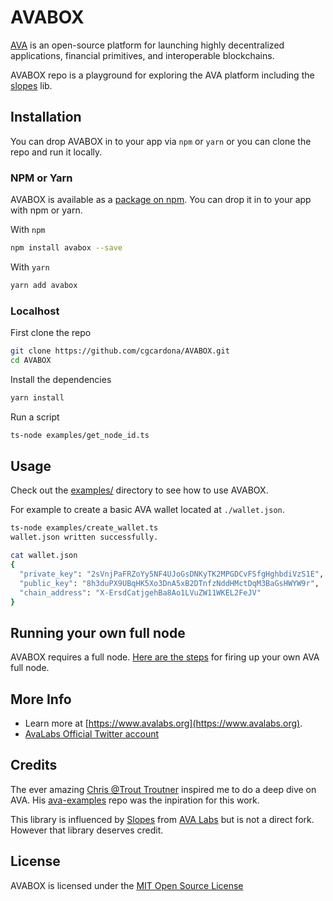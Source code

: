 # AVABOX

[AVA](https://www.avalabs.org) is an open-source platform for launching highly decentralized applications, financial primitives, and interoperable blockchains.

AVABOX repo is a playground for exploring the AVA platform including the [slopes](https://github.com/ava-labs/slopes) lib.

## Installation

You can drop AVABOX in to your app via `npm` or `yarn` or you can clone the repo and run it locally.

### NPM or Yarn

AVABOX is available as a [package on npm](https://www.npmjs.com/package/avabox). You can drop it in to your app with npm or yarn.

With `npm`

```bash
npm install avabox --save
```

With `yarn`

```bash
yarn add avabox
```

### Localhost

First clone the repo

```bash
git clone https://github.com/cgcardona/AVABOX.git
cd AVABOX
```

Install the dependencies

```bash
yarn install
```

Run a script

```bash
ts-node examples/get_node_id.ts
```

## Usage

Check out the [examples/](examples/) directory to see how to use AVABOX.

For example to create a basic AVA wallet located at `./wallet.json`.

```bash
ts-node examples/create_wallet.ts
wallet.json written successfully.

cat wallet.json
{
  "private_key": "2sVnjPaFRZoYy5NF4UJoGsDNKyTK2MPGDCvFSfgHghbdiVzS1E",
  "public_key": "8h3duPX9UBqHK5Xo3DnA5xB2DTnfzNddHMctDqM3BaGsHWYW9r",
  "chain_address": "X-ErsdCatjgehBa8Ao1LVuZW11WKEL2FeJV"
}
```

## Running your own full node

AVABOX requires a full node. [Here are the steps](./docs/steps-for-firing-up-a-full-node.md) for firing up your own AVA full node.

## More Info

- Learn more at [https://www.avalabs.org](https://www.avalabs.org).
- [AvaLabs Official Twitter account](https://twitter.com/avalabsofficial)

## Credits

The ever amazing [Chris @Trout Troutner](https://twitter.com/christroutner) inspired me to do a deep dive on AVA. His [ava-examples](https://github.com/christroutner/ava-examples) repo was the inpiration for this work.

This library is influenced by [Slopes](https://github.com/ava-labs/slopes) from [AVA Labs](https://www.avalabs.org) but is not a direct fork. However that library deserves credit.

## License

AVABOX is licensed under the [MIT Open Source License](./LICENSE)